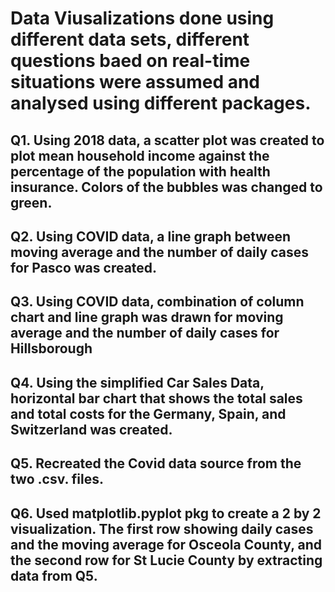 # Data Viusalizations done using different data sets, different questions baed on real-time situations were assumed and analysed using different packages.

## Q1. Using 2018 data, a scatter plot was created to plot mean household income against the percentage of the population with health insurance. Colors of the bubbles was changed to green. 
## Q2. Using COVID data, a line graph between moving average and the number of daily cases for Pasco was created.
## Q3. Using COVID data, combination of column chart and line graph was drawn for moving average and the number of daily cases for Hillsborough
## Q4. Using the simplified Car Sales Data, horizontal bar chart that shows the total sales and total costs for the Germany, Spain, and Switzerland was created.
## Q5. Recreated the Covid data source from the two .csv. files.
## Q6. Used matplotlib.pyplot pkg to create a 2 by 2 visualization. The first row showing daily cases and the moving average for Osceola County, and the second row for St Lucie County by extracting data from Q5.
